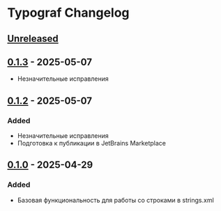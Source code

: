 <!-- Keep a Changelog guide -> https://keepachangelog.com -->

# Typograf Changelog

## [Unreleased]

## [0.1.3] - 2025-05-07

- Незначительные исправления

## [0.1.2] - 2025-05-07

### Added

- Незначительные исправления
- Подготовка к публикации в JetBrains Marketplace

## [0.1.0] - 2025-04-29

### Added

- Базовая функциональность для работы со строками в strings.xml

[Unreleased]: https://github.com/iyakovlev/typograf/compare/v0.1.3...HEAD
[0.1.3]: https://github.com/iyakovlev/typograf/compare/v0.1.2...v0.1.3
[0.1.2]: https://github.com/iyakovlev/typograf/compare/v0.1.0...v0.1.2
[0.1.0]: https://github.com/iyakovlev/typograf/commits/v0.1.0
